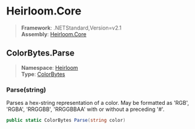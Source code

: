 # Heirloom.Core

> **Framework**: .NETStandard,Version=v2.1  
> **Assembly**: [Heirloom.Core][0]  

## ColorBytes.Parse

> **Namespace**: [Heirloom][0]  
> **Type**: [ColorBytes][1]  

### Parse(string)

Parses a hex-string representation of a color. May be formatted as 'RGB', 'RGBA', 'RRGGBB', 'RRGGBBAA' with or without a preceding '#'.

```cs
public static ColorBytes Parse(string color)
```

[0]: ../Heirloom.Core.md
[1]: Heirloom.ColorBytes.md
